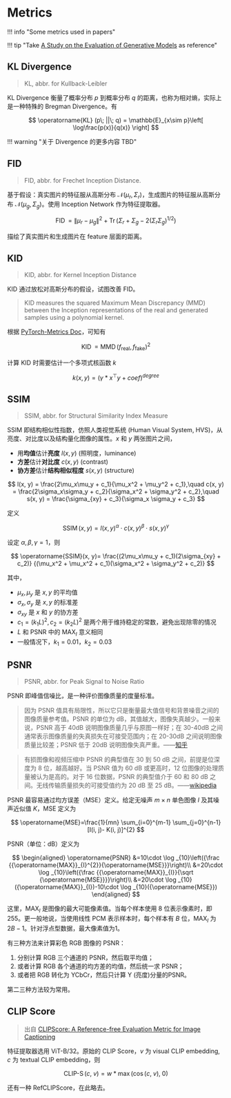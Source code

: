 # Metrics

!!! info "Some metrics used in papers"

!!! tip "Take [A Study on the Evaluation of Generative Models](https://arxiv.org/abs/2206.10935) as reference"

## KL Divergence
> KL, abbr. for Kullback-Leibler

KL Divergence 衡量了概率分布 $p$ 到概率分布 $q$ 的距离，也称为相对熵，实际上是一种特殊的 Bregman Divergence。有

$$
    \operatorname{KL} (p\; ||\; q) = \mathbb{E}_{x\sim p}\left[ \log\frac{p(x)}{q(x)} \right]
$$

!!! warning "关于 Divergence 的更多内容 TBD"

## FID
> FID, abbr. for Frechet Inception Distance. 

基于假设：真实图片的特征服从高斯分布 $\mathcal{N}(\mu_r, \Sigma_r)$，生成图片的特征服从高斯分布 $\mathcal{N}(\mu_g, \Sigma_g)$。使用 Inception Network 作为特征提取器。

$$
    \operatorname{FID} = \|\mu_r - \mu_g\|^2 + \operatorname{Tr}(\Sigma_r+\Sigma_g-2(\Sigma_r\Sigma_g)^{1/2})
$$

描绘了真实图片和生成图片在 feature 层面的距离。

## KID
> KID, abbr. for Kernel Inception Distance

KID 通过放松对高斯分布的假设，试图改善 FID。

> KID measures the squared Maximum Mean Discrepancy (MMD) between the Inception representations of the real and generated samples using a polynomial kernel.

根据 [PyTorch-Metrics Doc](https://torchmetrics.readthedocs.io/en/stable/image/kernel_inception_distance.html)，可知有

$$
    \operatorname{KID}=\operatorname{MMD}(f_{\text{real}}, f_{\text{fake}})^2
$$

计算 KID 时需要估计一个多项式核函数 $k$

$$
    k(x, y) = (\gamma * x^{\top}y+coef)^{degree}
$$

## SSIM
> SSIM, abbr. for Structural Similarity Index Measure

SSIM 即结构相似性指数，仿照人类视觉系统 (Human Visual System, HVS)，从亮度、对比度以及结构量化图像的属性。$x$ 和 $y$ 两张图片之间，

- 用**均值**估计**亮度** $l(x, y)$ (照明度，luminance)
- **方差**估计**对比度** $c(x, y)$ (contrast)
- **协方差**估计**结构相似程度** $s(x, y)$ (structure) 

$$
    l(x, y) = \frac{2\mu_x\mu_y + c_1}{\mu_x^2 + \mu_y^2 + c_1},\quad
    c(x, y) = \frac{2\sigma_x\sigma_y + c_2}{\sigma_x^2 + \sigma_y^2 + c_2},\quad
    s(x, y) = \frac{\sigma_{xy} + c_3}{\sigma_x \sigma_y + c_3}
$$

定义

$$
    \operatorname{SSIM}(x, y)=
    l(x, y)^{\alpha} \cdot c(x, y)^{\beta} \cdot s(x, y)^{\gamma}
$$

设定 $\alpha, \beta, \gamma=1$，则

$$
    \operatorname{SSIM}(x, y)=
    \frac{(2\mu_x\mu_y + c_1)(2\sigma_{xy} + c_2)}
    {(\mu_x^2 + \mu_x^2 + c_1)(\sigma_x^2 + \sigma_y^2 + c_2)}
$$

其中，

- $\mu_x, \mu_y$ 是 $x, y$ 的平均值
- $\sigma_x, \sigma_y$ 是 $x, y$ 的标准差
- $\sigma_{xy}$ 是 $x$ 和 $y$ 的协方差
- $c_1=(k_1L)^2, c_2=(k_2L)^2$ 是两个用于维持稳定的常数，避免出现除零的情况
- $L$ 和 PSNR 中的 $\operatorname{MAX}_I$ 意义相同
- 一般情况下，$k_1=0.01$，$k_2=0.03$

## PSNR
> PSNR, abbr. for Peak Signal to Noise Ratio

PSNR 即峰值信噪比，是一种评价图像质量的度量标准。

> 因为 PSNR 值具有局限性，所以它只是衡量最大值信号和背景噪音之间的图像质量参考值。PSNR 的单位为 dB，其值越大，图像失真越少。一般来说，PSNR 高于 40dB 说明图像质量几乎与原图一样好；在 30-40dB 之间通常表示图像质量的失真损失在可接受范围内；在 20-30dB 之间说明图像质量比较差；PSNR 低于 20dB 说明图像失真严重。——[知乎](https://zhuanlan.zhihu.com/p/309892873)

> 有损图像和视频压缩中 PSNR 的典型值在 30 到 50 dB 之间，前提是位深度为 8 位，越高越好。当 PSNR 值为 60 dB 或更高时，12 位图像的处理质量被认为是高的。对于 16 位数据，PSNR 的典型值介于 60 和 80 dB 之间。无线传输质量损失的可接受值约为 20 dB 至 25 dB。——[wikipedia](https://en.wikipedia.org/wiki/Peak_signal-to-noise_ratio)

PSNR 最容易通过均方误差（MSE）定义。给定无噪声 $m\times n$ 单色图像 $I$ 及其噪声近似值 $K$，MSE 定义为

$$
    \operatorname{MSE}=\frac{1}{mn} \sum_{i=0}^{m-1} \sum_{j=0}^{n-1} [I(i, j)- K(i, j)]^{2}
$$

PSNR（单位：dB）定义为

$$
\begin{aligned}
\operatorname{PSNR}
&=10\cdot \log _{10}\left({\frac {{\operatorname{MAX}}_{I}^{2}}{\operatorname{MSE}}}\right)\\
&=20\cdot \log _{10}\left({\frac {{\operatorname{MAX}}_{I}}{\sqrt {\operatorname{MSE}}}}\right)\\
&=20\cdot \log _{10}({\operatorname{MAX}}_{I})-10\cdot \log _{10}({\operatorname{MSE}})
\end{aligned}
$$

这里，${\operatorname{MAX}}_{I}$ 是图像的最大可能像素值。当每个样本使用 8 位表示像素时，即 255。更一般地说，当使用线性 PCM 表示样本时，每个样本有 $B$ 位，${\operatorname{MAX}}_{I}$ 为 $2B-1$。针对浮点型数据，最大像素值为1。

有三种方法来计算彩色 RGB 图像的 PSNR：

1. 分别计算 RGB 三个通道的 PSNR，然后取平均值；
2. 或者计算 RGB 各个通道的均方差的均值，然后统一求 PSNR；
3. 或者把 RGB 转化为 YCbCr，然后只计算 Y (亮度)分量的PSNR。

第二三种方法较为常用。

## CLIP Score

> 出自 [CLIPScore: A Reference-free Evaluation Metric for Image Captioning](https://arxiv.org/abs/2104.08718)

特征提取器选用 ViT-B/32。原始的 CLIP Score，$v$ 为 visual CLIP embedding, $c$ 为 textual CLIP embedding，则

$$
    \operatorname{CLIP-S}(c,\; v) = w*\max(\cos(c,\; v),\;0)
$$

还有一种 RefCLIPScore，在此略去。